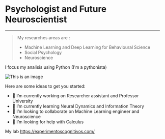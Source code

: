 # Psychologist and Future Neuroscientist 
---

>My researches areas are : 
>- Machine Learning and Deep Learning for Behavioural Science
>- Social Psychology
>- Neuroscience

I focus my analisis using Python (I'm a pythonista)



![This is an image](https://upload.wikimedia.org/wikipedia/commons/thumb/c/c3/Python-logo-notext.svg/110px-Python-logo-notext.svg.png)




Here are some ideas to get you started:

- 🔭 I’m currently working on Researcher assistant and Professor University
- 🌱 I’m currently learning Neural Dynamics and Information Theory
- 👯 I’m looking to collaborate on Machine Learning engineer and Neuroscience
- 🤔 I’m looking for help with Calculus


My lab https://experimentoscognitivos.com/

